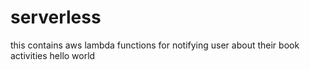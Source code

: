 # serverless

this contains aws lambda functions for notifying user about their book activities
hello world